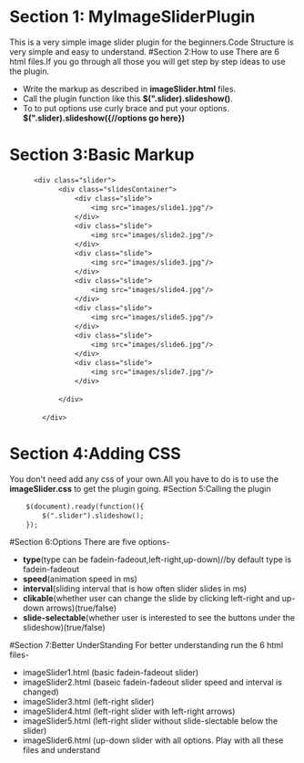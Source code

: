 # Section 1: MyImageSliderPlugin
This is a very simple image slider plugin for the beginners.Code Structure is very simple and easy to understand.
#Section 2:How to use
There are 6 html files.If you go through all those you will get step by step ideas to use the plugin.
* Write the markup as described in **imageSlider.html** files.
* Call the plugin function like this **$(".slider).slideshow()**.
* To to put options use curly brace and put your options.  **$(".slider).slideshow({//options go here})**
  
# Section 3:Basic Markup
          <div class="slider">
          		<div class="slidesContainer">
          			<div class="slide">
          				<img src="images/slide1.jpg"/>
          			</div>
          			<div class="slide">
          				<img src="images/slide2.jpg"/>
          			</div>
          			<div class="slide">
          				<img src="images/slide3.jpg"/>
          			</div>
          			<div class="slide">
          				<img src="images/slide4.jpg"/>
          			</div>
          			<div class="slide">
          				<img src="images/slide5.jpg"/>
          			</div>
          			<div class="slide">
          				<img src="images/slide6.jpg"/>
          			</div>
          			<div class="slide">
          				<img src="images/slide7.jpg"/>
          			</div>
          			
          		</div>
          		
          	</div>
# Section 4:Adding CSS
You don't need add any css of your own.All you have to do is to use the **imageSlider.css** to get the plugin going.
#Section 5:Calling the plugin
        
        $(document).ready(function(){
            $(".slider").slideshow();	
        });
#Section 6:Options
There are five options-
* **type**(type can be fadein-fadeout,left-right,up-down)//by default type is fadein-fadeout
* **speed**(animation speed in ms)
* **interval**(sliding interval that is how often slider slides in ms)
* **clikable**(whether user can change the slide by clicking left-right and up-down arrows)(true/false)
* **slide-selectable**(whether user is interested to see the buttons under the slideshow)(true/false)

#Section 7:Better UnderStanding
For better understanding run the 6  html files-
* imageSlider1.html (basic fadein-fadeout slider)
* imageSlider2.html (baseic fadein-fadeout slider speed and interval is changed)
* imageSlider3.html (left-right slider)
* imageSlider4.html (left-right slider with left-right arrows)
* imageSlider5.html (left-right slider without slide-slectable below the slider)
* imageSlider6.html (up-down slider with all options.
Play with all these files and understand
